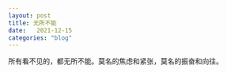 ```yaml
---
layout: post
title: 无所不能
date:   2021-12-15
categories: "blog"
---
```


所有看不见的，都无所不能。莫名的焦虑和紧张，莫名的振奋和向往。
